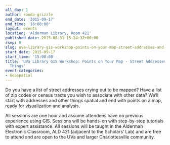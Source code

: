 ```yaml
---
all_day: 1
author: ronda-grizzle
end_date: '2015-09-17'
end_time: '16:00:00'
layout: events
location: 'Alderman Library, Room 421'
published-date: 2015-08-31 15:24:32+00:00
rsvp: 0
slug: uva-library-gis-workshop-points-on-your-map-street-addresses-and-more-spatial-things
start_date: 2015-09-17
start_time: '15:00:00'
title: 'UVa Library GIS Workshop: Points on Your Map - Street Addresses and More Spatial
  Things'
event-categories:
- Geospatial
---
```


Do you have a list of street addresses crying out to be mapped?  Have a list of zip codes or census tracts you wish to associate with other data?  We’ll start with addresses and other things spatial and end with points on a map, ready for visualization and analysis.

All sessions are one hour and assume attendees have no previous experience using GIS. Sessions will be hands-on with step-by-step tutorials with expert assistance. All sessions will be taught in the Alderman Electronic Classroom, ALD 421 (adjacent to the Scholars’ Lab) and are free to attend and are open to the UVa and larger Charlottesville community.


